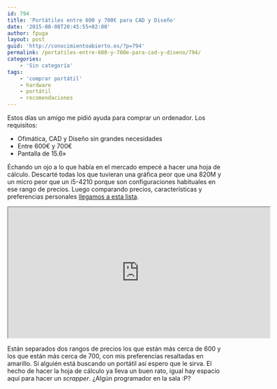 ```yaml
---
id: 794
title: 'Portátiles entre 600 y 700€ para CAD y Diseño'
date: '2015-08-08T20:45:55+02:00'
author: fpuga
layout: post
guid: 'http://conocimientoabierto.es/?p=794'
permalink: /portatiles-entre-600-y-700e-para-cad-y-diseno/794/
categories:
    - 'Sin categoría'
tags:
    - 'comprar portátil'
    - hardware
    - portátil
    - recomendaciones
---
```


Estos días un amigo me pidió ayuda para comprar un ordenador. Los requisitos:

- Ofimática, CAD y Diseño sin grandes necesidades
- Entre 600€ y 700€
- Pantalla de 15.6»

Échando un ojo a lo que había en el mercado empecé a hacer una hoja de cálculo. Descarté todas los que tuvieran una gráfica peor que una 820M y un micro peor que un i5-4210 porque son configuraciones habituales en ese rango de precios. Luego comparando precios, características y preferencias personales [llegamos a esta lista](https://docs.google.com/spreadsheets/d/166qFmTRrpTunYY8ELiBT0xc_n51HSZ-hPGNAN15n4Sk/pub?output=ods).

<iframe height="300" loading="lazy" src="https://docs.google.com/spreadsheets/d/166qFmTRrpTunYY8ELiBT0xc_n51HSZ-hPGNAN15n4Sk/pubhtml?gid=344015303&single=true&widget=true&headers=false" width="600"></iframe>

Están separados dos rangos de precios los que están más cerca de 600 y los que están más cerca de 700, con mis preferencias resaltadas en amarillo. Si alguién está buscando un portátil así espero que le sirva. El hecho de hacer la hoja de cálculo ya lleva un buen rato, igual hay espacio aquí para hacer un *scrapper*. ¿Algún programador en la sala :P?